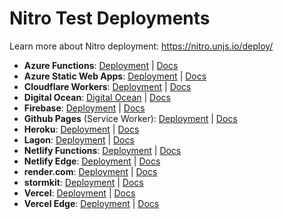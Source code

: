 # Nitro Test Deployments

Learn more about Nitro deployment: https://nitro.unjs.io/deploy/

- **Azure Functions**: [Deployment](https://nitro-deployment.azurewebsites.net/) | [Docs](https://nitro.unjs.io/deploy/providers/azure)
- **Azure Static Web Apps**: [Deployment](https://icy-pond-008be3f03.1.azurestaticapps.net/) | [Docs](https://nitro.unjs.io/deploy/providers/azure)
- **Cloudflare Workers**: [Deployment](https://nitro-deployment.pi0.workers.dev) | [Docs](https://nitro.unjs.io/deploy/providers/cloudflare)
- **Digital Ocean**: [Digital Ocean](https://nitro-app.ondigitalocean.app/) | [Docs](https://nitro.unjs.io/deploy/providers/digitalocean)
- **Firebase**: [Deployment](https://nitro-app.web.app/) | [Docs](https://nitro.unjs.io/deploy/providers/firebase)
- **Github Pages** (Service Worker): [Deployment](https://unjs.github.io/nitro-deploys/) | [Docs](#)
- **Heroku**: [Deployment](https://nitro-app.herokuapp.com/) | [Docs](https://nitro.unjs.io/deploy/providers/heroku)
- **Lagon**: [Deployment](https://nitro-app.lagon.dev/) | [Docs](https://nitro.unjs.io/deploy/providers/lagon)
- **Netlify Functions**: [Deployment](https://nitro-deployment.netlify.app) | [Docs](https://nitro.unjs.io/deploy/providers/netlify)
- **Netlify Edge**: [Deployment](https://nitro-deployment-edge.netlify.app/) | [Docs](https://nitro.unjs.io/deploy/providers/netlify)
- **render.com**: [Deployment](https://nitro-app.onrender.com/) | [Docs](https://nitro.unjs.io/deploy/providers/render)
- **stormkit**: [Deployment](https://scourgebrick-ppmy24.stormkit.dev/) | [Docs](https://nitro.unjs.io/deploy/providers/stormkit)
- **Vercel**: [Deployment](https://nitro-app.vercel.app) | [Docs](https://nitro.unjs.io/deploy/providers/vercel)
- **Vercel Edge**: [Deployment](https://nitro-app-edge.vercel.app) | [Docs](https://nitro.unjs.io/deploy/providers/vercel)
